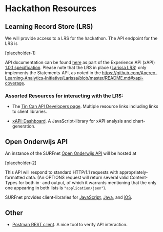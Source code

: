 # Hackathon Resources

## Learning Record Store (LRS)

We will provide access to a LRS for the hackathon. The API endpoint for the LRS is

[placeholder-1]

API documentation can be found <a href="https://github.com/adlnet/xAPI-Spec/blob/1.0.1/xAPI.md#stmtapi">here</a> as part of the Experience API (xAPI) <a href="https://github.com/adlnet/xAPI-Spec/blob/1.0.1/xAPI.md">1.0.1 specification</a>. Please note that the LRS in place (<a href="https://github.com/Apereo-Learning-Analytics-Initiative/Larissa/">Larissa LRS</a>) only implements the Statements-API, as noted in the <a href="README">https://github.com/Apereo-Learning-Analytics-Initiative/Larissa/blob/master/README.md#xapi-coverage</a>.

### Assorted Resources for interacting with the LRS:

* The <a href="http://tincanapi.com/page-developers/"> Tin Can API Developers page</a>. Multiple resource links including links to client libraries.

* <a href="https://github.com/adlnet/xAPI-Dashboard">xAPI-Dashboard</a>. A JavaScript-library for xAPI analysis and chart-generation.



## Open Onderwijs API

An instance of the SURFnet <a href="https://github.com/SURFnet/OpenOnderwijsAPI">Open Onderwijs API</a> will be hosted at

[placeholder-2]

This API will respond to standard HTTP/1.1 requests with appropriately-formatted data. (An OPTIONS request will return several valid Content-Types for both in- and output, of which it warrants mentioning that the only one appearing in both lists is `"application/json"`).

SURFnet provides client-libraries for <a href="https://github.com/SURFnet/OpenOnderwijsAPI-js">JavaScript</a>, <a href="https://github.com/SURFnet/OpenOnderwijsAPI-java">Java</a>, and <a href="https://github.com/SURFnet/OpenOnderwijsAPI-ios">iOS</a>.

## Other

* <a href="https://chrome.google.com/webstore/detail/postman-rest-client/fdmmgilgnpjigdojojpjoooidkmcomcm">Postman REST client</a>. A nice tool to verify API interaction.
